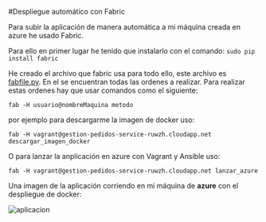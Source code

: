 #Despliegue automático con Fabric

Para subir la aplicación de manera automática a mi máquina creada en azure he usado Fabric. 

Para ello en primer lugar he tenido que instalarlo con el comando: `sudo pip install fabric`

He creado el archivo que fabric usa para todo ello, este archivo es [fabfile.py](https://github.com/ignaciorecuerda/gestionpedidos_django/blob/master/fabfile.py). En el se encuentran todas las ordenes a realizar. Para realizar estas ordenes hay que usar comandos como el siguiente:

`fab -H usuario@nombreMaquina metodo`

por ejemplo para descargarme la imagen de docker uso:

`fab -H vagrant@gestion-pedidos-service-ruwzh.cloudapp.net descargar_imagen_docker`

O para lanzar la anplicación en azure con Vagrant y Ansible uso:

`fab -H vagrant@gestion-pedidos-service-ruwzh.cloudapp.net lanzar_azure`

Una imagen de la aplicación corriendo en mi máquina de **azure** con el despliegue de docker:

![aplicacion](https://www.dropbox.com/s/0qjil56m7mpjsbv/despliegueFabric.png?dl=1)